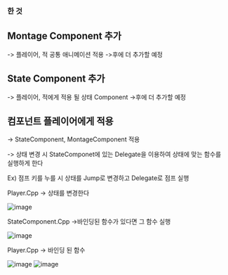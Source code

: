 ### 한 것
## Montage Component 추가
-> 플레이어, 적 공통 애니메이션 적용
->후에 더 추가할 예정
## State Component 추가
-> 플레이어, 적에게 적용 될 상태 Component
->후에 더 추가할 예정

## 컴포넌트 플레이어에게 적용
-> StateComponent, MontageComponent 적용

-> 상태 변경 시 StateComponet에 있는 Delegate을 이용하여 상태에 맞는 함수를 실행하게 한다

 Ex) 점프 키를 누를 시 상태를 Jump로 변경하고 Delegate로 점프 실행

 Player.Cpp -> 상태를 변경한다
 
![image](https://github.com/user-attachments/assets/9965a17d-0ebd-4f41-889a-677bd4204070)



 StateComponent.Cpp ->바인딩된 함수가 있다면 그 함수 실행
 
![image](https://github.com/user-attachments/assets/aecf42af-4e2c-4a8d-8c85-1d69b174f7cd)

Player.Cpp -> 바인딩 된 함수

![image](https://github.com/user-attachments/assets/66651d78-3078-4c4f-a81d-1b635ee23c21)
![image](https://github.com/user-attachments/assets/5f37b762-68dd-46d0-a57b-f961ff33eda7)




